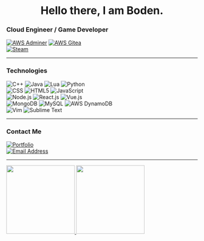 <h1 align="center"> Hello there, I am Boden.</h1>

<h3> Cloud Engineer / Game Developer</h3>
  <a href="https://aws.amazon.com/marketplace/pp/prodview-saeqv42mbuzlw?sr=0-5&ref_=beagle&applicationId=AWSMPContessa"><img src="https://img.shields.io/badge/Adminer-333333?style=for-the-badge&logo=amazonaws" alt="AWS Adminer"></a>
  <a href="https://aws.amazon.com/marketplace/pp/prodview-aqod2fswtkf7q?sr=0-13&ref_=beagle&applicationId=AWSMPContessa"><img src="https://img.shields.io/badge/Gitea-333333?style=for-the-badge&logo=amazonaws" alt="AWS Gitea"></a>
  <br>
  <a href="https://store.steampowered.com/app/1885160/Tumblefire/"><img src="https://img.shields.io/badge/Tumblefire-333333?style=for-the-badge&logo=steam" alt="Steam"></a>
<hr>

<h3>Technologies</h3>
<div>
  <a><img src="https://img.shields.io/badge/C++-333333?style=for-the-badge&logo=cplusplus" alt="C++"></a>
  <a><img src="https://img.shields.io/badge/Java-333333?style=for-the-badge&logo=java" alt="Java"></a>
  <a><img src="https://img.shields.io/badge/Lua-333333?style=for-the-badge&logo=lua" alt="Lua"></a>
  <a><img src="https://img.shields.io/badge/Python-333333?style=for-the-badge&logo=python" alt="Python"></a>
  <br>
  <a><img src="https://img.shields.io/badge/CSS-333333?style=for-the-badge&logo=css3" alt="CSS"></a>
  <a><img src="https://img.shields.io/badge/HTML5-333333?style=for-the-badge&logo=html5" alt="HTML5"></a>
  <a><img src="https://img.shields.io/badge/JavaScript-333333?style=for-the-badge&logo=javascript" alt="JavaScript"></a>
  <br>
  <a><img src="https://img.shields.io/badge/Node.js-333333?style=for-the-badge&logo=nodedotjs" alt="Node.js"></a>
  <a><img src="https://img.shields.io/badge/React.js-333333?style=for-the-badge&logo=react" alt="React.js"></a>
  <a><img src="https://img.shields.io/badge/Vue.js-333333?style=for-the-badge&logo=vuedotjs" alt="Vue.js"></a>
  <br>
  <a><img src="https://img.shields.io/badge/MongoDB-333333?style=for-the-badge&logo=mongodb" alt="MongoDB"></a>
  <a><img src="https://img.shields.io/badge/MySQL-333333?style=for-the-badge&logo=mysql" alt="MySQL"></a>
  <a><img src="https://img.shields.io/badge/DynamoDB-333333?style=for-the-badge&logo=amazondynamodb" alt="AWS DynamoDB"></a>
  <br>
  <a><img src="https://img.shields.io/badge/Vim-333333?style=for-the-badge&logo=vim" alt="Vim"></a>
  <a><img src="https://img.shields.io/badge/Sublime Text-333333?style=for-the-badge&logo=sublimetext" alt="Sublime Text"></a>
</div>

<hr>

<h3>Contact Me</h3>
<div>
  <a href="https://bodenmchale.github.io/Portfolio/"><img src="https://img.shields.io/badge/Portfolio-333333?style=for-the-badge" alt="Portfolio"></a>
  <br>
  <a href="mailto:boden.mchale@gmail.com"><img src="https://img.shields.io/badge/boden.mchale@gmail.com-333333?style=for-the-badge&logo=gmail" alt="Email Address"></a>
</div>

<hr>

<a href="https://github.com/BodenMcHale">
  <img height="180em" src="https://github-readme-stats.vercel.app/api?username=bodenmchale&theme=radical&hide_title=true&hide_rank=true&show_icons=true&include_all_commits=true&line_height=24&hide_border=true" />
  <img height="180em" src="https://github-readme-stats.vercel.app/api/top-langs/?username=bodenmchale&theme=radical&hide_title=true&langs_count=8&layout=compact&hide_border=true" />
</a>
